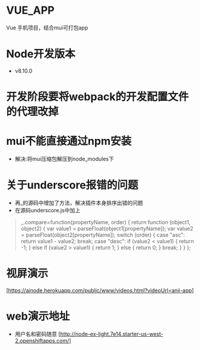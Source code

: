 # VUE_APP
Vue 手机项目，结合mui可打包app
# Node开发版本
* v8.10.0

# 开发阶段要将webpack的开发配置文件的代理改掉

# mui不能直接通过npm安装
* 解决:将mui压缩包解压到node_modules下

# 关于underscore报错的问题
* 再_的源码中增加了方法，解决插件本身排序出错的问题
* 在源码underscore.js中加上
>  _.compare=function(propertyName, order) {
    return function (object1, object2) {
      var value1 = parseFloat(object1[propertyName]);
      var value2 = parseFloat(object2[propertyName]);
      switch (order) {
        case "asc":
          return value1 - value2;
          break;
        case "desc":
          if (value2 < value1) {
            return -1;
          } else if (value2 > value1) {
            return 1;
          } else {
            return 0;
          }
          break;
      }
    }
  };
# 视屏演示
[https://ainode.herokuapp.com/public/www/videos.html?videoUrl=anji-app]
# web演示地址
* 用户名和密码随意
[http://node-ex-light.7e14.starter-us-west-2.openshiftapps.com/]
